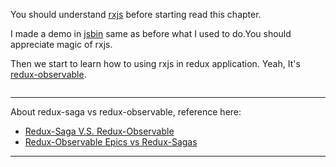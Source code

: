 You should understand [rxjs](https://github.com/ReactiveX/rxjs) before starting read this chapter.

I made a demo in [jsbin](https://jsbin.com/fuyaquq/edit?js,output) same as before what I used to do.You should appreciate magic of rxjs.

Then we start to learn how to using rxjs in redux application. Yeah, It's [redux-observable](https://github.com/redux-observable/redux-observable).

```

```

******

About redux-saga vs redux-observable, reference here:

* [Redux-Saga V.S. Redux-Observable](https://hackmd.io/s/H1xLHUQ8e)
* [Redux-Observable Epics vs Redux-Sagas](https://shift.infinite.red/redux-observable-epics-vs-redux-sagas-8e53610c0eda)

******
